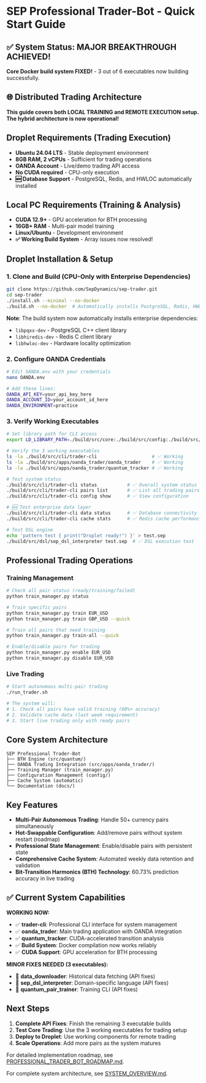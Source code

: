 # SEP Professional Trader-Bot - Quick Start Guide

## ✅ System Status: MAJOR BREAKTHROUGH ACHIEVED!

**Core Docker build system FIXED!** - 3 out of 6 executables now building successfully.

## 🌐 Distributed Trading Architecture

**This guide covers both LOCAL TRAINING and REMOTE EXECUTION setup. The hybrid architecture is now operational!**

## Droplet Requirements (Trading Execution)
- **Ubuntu 24.04 LTS** - Stable deployment environment
- **8GB RAM, 2 vCPUs** - Sufficient for trading operations
- **OANDA Account** - Live/demo trading API access
- **No CUDA required** - CPU-only execution
- **🆕 Database Support** - PostgreSQL, Redis, and HWLOC automatically installed

## Local PC Requirements (Training & Analysis)  
- **CUDA 12.9+** - GPU acceleration for BTH processing
- **16GB+ RAM** - Multi-pair model training
- **Linux/Ubuntu** - Development environment
- **✅ Working Build System** - Array issues now resolved!

## Droplet Installation & Setup

### 1. Clone and Build (CPU-Only with Enterprise Dependencies)
```bash
git clone https://github.com/SepDynamics/sep-trader.git
cd sep-trader
./install.sh --minimal --no-docker
./build.sh --no-docker  # Automatically installs PostgreSQL, Redis, HWLOC
```

**Note**: The build system now automatically installs enterprise dependencies:
- `libpqxx-dev` - PostgreSQL C++ client library
- `libhiredis-dev` - Redis C client library  
- `libhwloc-dev` - Hardware locality optimization

### 2. Configure OANDA Credentials
```bash
# Edit OANDA.env with your credentials
nano OANDA.env

# Add these lines:
OANDA_API_KEY=your_api_key_here
OANDA_ACCOUNT_ID=your_account_id_here
OANDA_ENVIRONMENT=practice
```

### 3. Verify Working Executables
```bash
# Set library path for CLI access
export LD_LIBRARY_PATH=./build/src/core:./build/src/config:./build/src/c_api

# Verify the 3 working executables
ls -la ./build/src/cli/trader-cli                    # ✅ Working
ls -la ./build/src/apps/oanda_trader/oanda_trader    # ✅ Working  
ls -la ./build/src/apps/oanda_trader/quantum_tracker # ✅ Working

# Test system status
./build/src/cli/trader-cli status           # ✅ Overall system status
./build/src/cli/trader-cli pairs list       # ✅ List all trading pairs
./build/src/cli/trader-cli config show      # ✅ View configuration

# 🆕 Test enterprise data layer
./build/src/cli/trader-cli data status      # ✅ Database connectivity status
./build/src/cli/trader-cli cache stats      # ✅ Redis cache performance

# Test DSL engine
echo 'pattern test { print("Droplet ready!") }' > test.sep
./build/src/dsl/sep_dsl_interpreter test.sep  # ✅ DSL execution test
```

## Professional Trading Operations

### Training Management
```bash
# Check all pair status (ready/training/failed)
python train_manager.py status

# Train specific pairs
python train_manager.py train EUR_USD
python train_manager.py train GBP_USD --quick

# Train all pairs that need training
python train_manager.py train-all --quick

# Enable/disable pairs for trading
python train_manager.py enable EUR_USD
python train_manager.py disable EUR_USD
```

### Live Trading
```bash
# Start autonomous multi-pair trading
./run_trader.sh

# The system will:
# 1. Check all pairs have valid training (60%+ accuracy)
# 2. Validate cache data (last week requirement)
# 3. Start live trading only with ready pairs
```

## Core System Architecture

```
SEP Professional Trader-Bot
├── BTH Engine (src/quantum/)
├── OANDA Trading Integration (src/apps/oanda_trader/)
├── Training Manager (train_manager.py)
├── Configuration Management (config/)
├── Cache System (automatic)
└── Documentation (docs/)
```

## Key Features

- **Multi-Pair Autonomous Trading**: Handle 50+ currency pairs simultaneously
- **Hot-Swappable Configuration**: Add/remove pairs without system restart (roadmap)
- **Professional State Management**: Enable/disable pairs with persistent state
- **Comprehensive Cache System**: Automated weekly data retention and validation
- **Bit-Transition Harmonics (BTH) Technology**: 60.73% prediction accuracy in live trading

## ✅ Current System Capabilities

**WORKING NOW:**
- ✅ **trader-cli**: Professional CLI interface for system management
- ✅ **oanda_trader**: Main trading application with OANDA integration
- ✅ **quantum_tracker**: CUDA-accelerated transition analysis
- ✅ **Build System**: Docker compilation now works reliably
- ✅ **CUDA Support**: GPU acceleration for BTH processing

**MINOR FIXES NEEDED (3 executables):**
- 🔧 **data_downloader**: Historical data fetching (API fixes)
- 🔧 **sep_dsl_interpreter**: Domain-specific language (API fixes)
- 🔧 **quantum_pair_trainer**: Training CLI (API fixes)

## Next Steps

1. **Complete API Fixes**: Finish the remaining 3 executable builds
2. **Test Core Trading**: Use the 3 working executables for trading setup
3. **Deploy to Droplet**: Use working components for remote trading
4. **Scale Operations**: Add more pairs as the system matures

For detailed implementation roadmap, see [PROFESSIONAL_TRADER_BOT_ROADMAP.md](PROFESSIONAL_TRADER_BOT_ROADMAP.md).

For complete system architecture, see [SYSTEM_OVERVIEW.md](SYSTEM_OVERVIEW.md).
